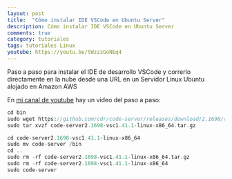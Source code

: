 ```yaml
---
layout: post
title:  "Cómo instalar IDE VSCode en Ubuntu Server"
description: Cómo instalar IDE VSCode en Ubuntu Server
comments: true
category: tutoriales
tags: tutoriales Linux
youtube: https://youtu.be/tWzzzGoNEq4
---
```

Paso a paso para instalar el IDE de desarrollo VSCode y correrlo directamente en la nube desde una URL en un Servidor Linux Ubuntu alojado en Amazon AWS

En <a target="_blank" href="{{ page.youtube }}">mi canal de youtube</a> hay un video del paso a paso:

```PHP
cd bin
sudo wget https://github.com/cdr/code-server/releases/download/2.1698/code-server2.1698-vsc1.41.1-linux-x86_64.tar.gz
sudo tar xvzf code-server2.1698-vsc1.41.1-linux-x86_64.tar.gz

cd code-server2.1698-vsc1.41.1-linux-x86_64
sudo mv code-server /bin
cd ..
sudo rm -rf code-server2.1698-vsc1.41.1-linux-x86_64.tar.gz
sudo rm -rf code-server2.1698-vsc1.41.1-linux-x86_64
sudo code-server
```
